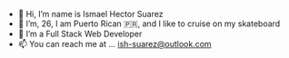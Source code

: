 - 👋 Hi, I’m name is Ismael Hector Suarez
- 👀 I’m, 26, I am Puerto Rican 🇵🇷, and I like to cruise on my skateboard
- 🌱 I’m a Full Stack Web Developer
- 📫 You can reach me at ... ish-suarez@outlook.com

<!---
ish-suarez/ish-suarez is a ✨ special ✨ repository because its `README.md` (this file) appears on your GitHub profile.
You can click the Preview link to take a look at your changes.
--->
